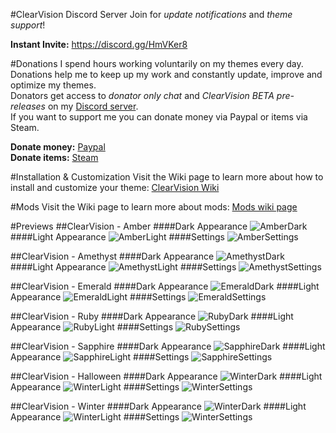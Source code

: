 #ClearVision Discord Server
Join for *update notifications* and *theme support*!

**Instant Invite:** https://discord.gg/HmVKer8

#Donations
I spend hours working voluntarily on my themes every day.  
Donations help me to keep up my work and constantly update, improve and optimize my themes.  
Donators get access to *donator only chat* and *ClearVision BETA pre-releases* on my [Discord server](https://discord.gg/HmVKer8).  
If you want to support me you can donate money via Paypal or items via Steam.

**Donate money:** [Paypal](https://www.paypal.me/zerthox)  
**Donate items:** [Steam](https://steamcommunity.com/tradeoffer/new/?partner=128392116&token=v9WYPla-)

#Installation & Customization
Visit the Wiki page to learn more about how to install and customize your theme: [ClearVision Wiki](https://github.com/Zerthox/ClearVision/wiki)

#Mods
Visit the Wiki page to learn more about mods: [Mods wiki page](https://github.com/Zerthox/ClearVision/wiki/Mods)

#Previews
##ClearVision - Amber
####Dark Appearance
![AmberDark](https://github.com/Zerthox/ClearVision/raw/master/screenshots/amber_dark.png)
####Light Appearance
![AmberLight](https://github.com/Zerthox/ClearVision/raw/master/screenshots/amber_light.png)
####Settings
![AmberSettings](https://github.com/Zerthox/ClearVision/raw/master/screenshots/amber_settings.png)

##ClearVision - Amethyst
####Dark Appearance
![AmethystDark](https://github.com/Zerthox/ClearVision/raw/master/screenshots/amethyst_dark.png)
####Light Appearance
![AmethystLight](https://github.com/Zerthox/ClearVision/raw/master/screenshots/amethyst_light.png)
####Settings
![AmethystSettings](https://github.com/Zerthox/ClearVision/raw/master/screenshots/amethyst_settings.png)

##ClearVision - Emerald
####Dark Appearance
![EmeraldDark](https://github.com/Zerthox/ClearVision/raw/master/screenshots/emerald_dark.png)
####Light Appearance
![EmeraldLight](https://github.com/Zerthox/ClearVision/raw/master/screenshots/emerald_light.png)
####Settings
![EmeraldSettings](https://github.com/Zerthox/ClearVision/raw/master/screenshots/emerald_settings.png)

##ClearVision - Ruby
####Dark Appearance
![RubyDark](https://github.com/Zerthox/ClearVision/raw/master/screenshots/ruby_dark.png)
####Light Appearance
![RubyLight](https://github.com/Zerthox/ClearVision/raw/master/screenshots/ruby_light.png)
####Settings
![RubySettings](https://github.com/Zerthox/ClearVision/raw/master/screenshots/ruby_settings.png)

##ClearVision - Sapphire
####Dark Appearance
![SapphireDark](https://github.com/Zerthox/ClearVision/raw/master/screenshots/sapphire_dark.png)
####Light Appearance
![SapphireLight](https://github.com/Zerthox/ClearVision/raw/master/screenshots/sapphire_light.png)
####Settings
![SapphireSettings](https://github.com/Zerthox/ClearVision/raw/master/screenshots/sapphire_settings.png)

##ClearVision - Halloween
####Dark Appearance
![WinterDark](https://github.com/Zerthox/ClearVision/raw/master/screenshots/halloween_dark.png)
####Light Appearance
![WinterLight](https://github.com/Zerthox/ClearVision/raw/master/screenshots/halloween_light.png)
####Settings
![WinterSettings](https://github.com/Zerthox/ClearVision/raw/master/screenshots/halloween_settings.png)


##ClearVision - Winter
####Dark Appearance
![WinterDark](https://github.com/Zerthox/ClearVision/raw/master/screenshots/winter_dark.png)
####Light Appearance
![WinterLight](https://github.com/Zerthox/ClearVision/raw/master/screenshots/winter_light.png)
####Settings
![WinterSettings](https://github.com/Zerthox/ClearVision/raw/master/screenshots/winter_settings.png)
